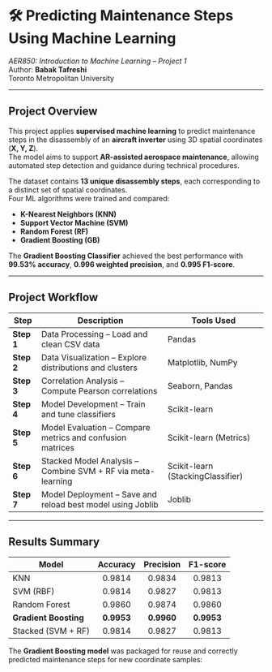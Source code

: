 # 🛠️ Predicting Maintenance Steps Using Machine Learning  
*AER850: Introduction to Machine Learning – Project 1*  
Author: **Babak Tafreshi**  
Toronto Metropolitan University  

---

##  Project Overview  
This project applies **supervised machine learning** to predict maintenance steps in the disassembly of an **aircraft inverter** using 3D spatial coordinates (**X, Y, Z**).  
The model aims to support **AR-assisted aerospace maintenance**, allowing automated step detection and guidance during technical procedures.  

The dataset contains **13 unique disassembly steps**, each corresponding to a distinct set of spatial coordinates.  
Four ML algorithms were trained and compared:  
- **K-Nearest Neighbors (KNN)**  
- **Support Vector Machine (SVM)**  
- **Random Forest (RF)**  
- **Gradient Boosting (GB)**  

The **Gradient Boosting Classifier** achieved the best performance with **99.53% accuracy**, **0.996 weighted precision**, and **0.995 F1-score**.

---

##  Project Workflow  

| Step | Description | Tools Used |
|------|--------------|-------------|
| **Step 1** | Data Processing – Load and clean CSV data | Pandas |
| **Step 2** | Data Visualization – Explore distributions and clusters | Matplotlib, NumPy |
| **Step 3** | Correlation Analysis – Compute Pearson correlations | Seaborn, Pandas |
| **Step 4** | Model Development – Train and tune classifiers | Scikit-learn |
| **Step 5** | Model Evaluation – Compare metrics and confusion matrices | Scikit-learn (Metrics) |
| **Step 6** | Stacked Model Analysis – Combine SVM + RF via meta-learning | Scikit-learn (StackingClassifier) |
| **Step 7** | Model Deployment – Save and reload best model using Joblib | Joblib |

---

## Results Summary  

| Model | Accuracy | Precision | F1-score |
|--------|:---------:|:-----------:|:----------:|
| KNN | 0.9814 | 0.9834 | 0.9813 |
| SVM (RBF) | 0.9814 | 0.9827 | 0.9813 |
| Random Forest | 0.9860 | 0.9874 | 0.9860 |
| **Gradient Boosting** | **0.9953** | **0.9960** | **0.9953** |
| Stacked (SVM + RF) | 0.9814 | 0.9827 | 0.9813 |

The **Gradient Boosting model** was packaged for reuse and correctly predicted maintenance steps for new coordinate samples:

